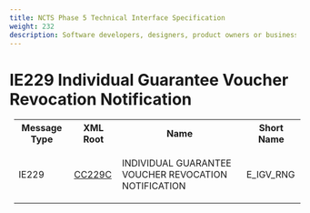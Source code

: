 ```yaml
---
title: NCTS Phase 5 Technical Interface Specification
weight: 232
description: Software developers, designers, product owners or business analysts. Integrate your software with the ERMIS service
---
```

# IE229 Individual Guarantee Voucher Revocation Notification
<table cellspacing="0" style="border-collapse:collapse;margin-left:6pt">
 <tr>
  <th>
   Message Type
  </th>
  <th>
   XML Root
  </th>
  <th>
   Name
  </th>
  <th>
   Short Name
  </th>
 </tr>
 <tr style="height:24pt">
  <td style="">
   <p class="s3" style="">
    IE229
   </p>
  </td>
  <td style="">
   <a href="https://github.com/hmrc/transit-movements-validator/blob/main/conf/xsd/cc229c.xsd">
    CC229C
   </a>
  </td>
  <td style="">
   <p class="s3" style="">
    INDIVIDUAL GUARANTEE VOUCHER REVOCATION NOTIFICATION
   </p>
  </td>
  <td style="">
   E_IGV_RNG
  </td>
 </tr>
</table>